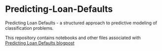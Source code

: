 # Predicting-Loan-Defaults

Predicting Loan Defaults - a structured approach to predictive modeling of classification problems.

This repository contains notebooks and other files associated with [Predicting Loan Defaults blogpost](https://towardsai.blogspot.com/2018/04/predicting-loan-defaults-1-problem.html)
